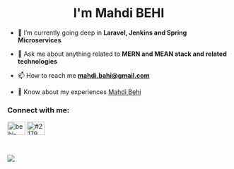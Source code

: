 <h1 align="center">I'm Mahdi BEHI</h1>

- 🌱 I’m currently going deep in **Laravel, Jenkins and Spring Microservices**

- 💬 Ask me about anything related to **MERN and MEAN stack and related technologies**

- 📫 How to reach me **mahdi.bahi@gmail.com**

- 📄 Know about my experiences [Mahdi Behi](https://www.linkedin.com/in/mahdi-behi-48a240167/)

<h3 align="left">Connect with me:</h3>
<p align="left">
<a href="https://linkedin.com/in/behi-mahdi-48a240167" target="blank"><img align="center" src="https://raw.githubusercontent.com/rahuldkjain/github-profile-readme-generator/master/src/images/icons/Social/linked-in-alt.svg" alt="behi-mahdi-48a240167" height="30" width="40" /></a>
<a href="https://discord.gg/#2179" target="blank"><img align="center" src="https://raw.githubusercontent.com/rahuldkjain/github-profile-readme-generator/master/src/images/icons/Social/discord.svg" alt="#2179" height="30" width="40" /></a>
</p>
<br>
<p align="left"> <img src="https://komarev.com/ghpvc/?username=elbehimahdi&label=Profile%20views&color=0a0a0a&style=flatt="elbehimahdi" /> </p>

